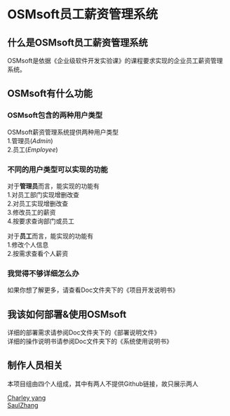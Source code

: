 
# OSMsoft员工薪资管理系统  

## 什么是OSMsoft员工薪资管理系统  

OSMsoft是依据《企业级软件开发实验课》的课程要求实现的企业员工薪资管理系统。  

## OSMsoft有什么功能  

### OSMsoft包含的两种用户类型  

OSMsoft薪资管理系统提供两种用户类型  
1.管理员$(Admin)$  
2.员工$(Employee)$  

### 不同的用户类型可以实现的功能  

对于**管理员**而言，能实现的功能有  
1.对员工部门实现增删改查  
2.对员工实现增删改查  
3.修改员工的薪资  
4.按要求查询部门或员工  

对于**员工**而言，能实现的功能有  
1.修改个人信息  
2.按需求查看个人薪资  

### 我觉得不够详细怎么办  

如果你想了解更多，请查看Doc文件夹下的《项目开发说明书》  

## 我该如何部署&使用OSMsoft  

详细的部署需求请参阅Doc文件夹下的《部署说明文件》  
详细的操作说明书请参阅Doc文件夹下的《系统使用说明书》  

## 制作人员相关  

本项目组由四个人组成，其中有两人不提供Github链接，故只展示两人  

[Charley yang](https://github.com/CharleyYoung)  
[SaulZhang](https://github.com/SaulZhang)  
